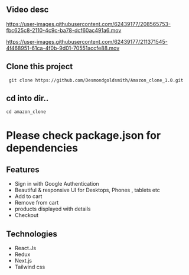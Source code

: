 ## Video desc
https://user-images.githubusercontent.com/62439177/208565753-fbc625c8-2110-4c9c-ba78-dcf60ac491a6.mov


https://user-images.githubusercontent.com/62439177/211371545-4f468951-61ca-4f0b-9d01-70551accfe88.mov




## Clone this project
```
 git clone https://github.com/Desmondgoldsmith/Amazon_clone_1.0.git
```

## cd into dir..
```
cd amazon_clone
```

# Please check package.json for dependencies
## Features
* Sign in with Google Authentication
* Beautiful & responsive UI for Desktops, Phones , tablets etc
* Add to cart
* Remove from cart
* products displayed with details
* Checkout

## Technologies
* React.Js
* Redux
* Next.js
* Tailwind css



